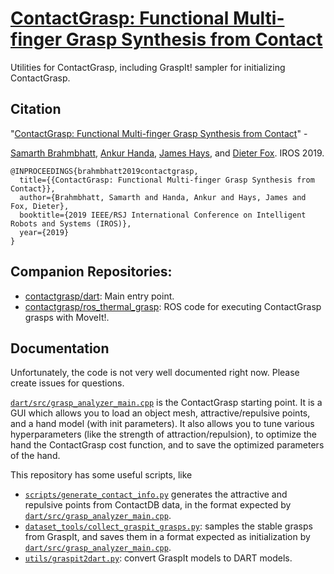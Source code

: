 # [ContactGrasp: Functional Multi-finger Grasp Synthesis from Contact](https://contactdb.cc.gatech.edu/contactgrasp.html)

Utilities for ContactGrasp, including GraspIt! sampler for initializing ContactGrasp.

## Citation

"[ContactGrasp: Functional Multi-finger Grasp Synthesis from Contact](https://arxiv.org/abs/1904.03754)" -

[Samarth Brahmbhatt](https://samarth-robo.github.io),
[Ankur Handa](https://ankurhanda.github.io/),
[James Hays](https://www.cc.gatech.edu/~hays/), and
[Dieter Fox](https://research.nvidia.com/node/2945). IROS 2019.

```
@INPROCEEDINGS{brahmbhatt2019contactgrasp,
  title={{ContactGrasp: Functional Multi-finger Grasp Synthesis from Contact}},
  author={Brahmbhatt, Samarth and Handa, Ankur and Hays, James and Fox, Dieter},
  booktitle={2019 IEEE/RSJ International Conference on Intelligent Robots and Systems (IROS)},
  year={2019}
}
```

## Companion Repositories:

- [contactgrasp/dart](https://github.com/contactgrasp/dart): Main entry point.
- [contactgrasp/ros_thermal_grasp](https://github.com/contactgrasp/ros_thermal_grasp): ROS code for executing ContactGrasp grasps with MoveIt!.

## Documentation

Unfortunately, the code is not very well documented right now. Please create issues for questions.

[`dart/src/grasp_analyzer_main.cpp`](https://github.com/contactgrasp/dart/blob/master/src/grasp_analyzer.cpp) is the ContactGrasp starting point. It is a GUI which allows you to load an object mesh, attractive/repulsive points, and a hand model (with init parameters). It also allows you to tune various hyperparameters (like the strength of attraction/repulsion), to optimize the hand the ContactGrasp cost function, and to save the optimized parameters of the hand.

This repository has some useful scripts, like

- [`scripts/generate_contact_info.py`](scripts/generate_contact_info.py) generates the attractive and repulsive points from ContactDB data, in the format expected by [`dart/src/grasp_analyzer_main.cpp`](https://github.com/contactgrasp/dart/blob/master/src/grasp_analyzer.cpp).
- [`dataset_tools/collect_graspit_grasps.py`](dataset_tools/collect_graspit_grasps.py): samples the stable grasps from GraspIt, and saves them in a format expected as initialization by [`dart/src/grasp_analyzer_main.cpp`](https://github.com/contactgrasp/dart/blob/master/src/grasp_analyzer.cpp).
- [`utils/graspit2dart.py`](utils/graspit2dart.py): convert GraspIt models to DART models.

